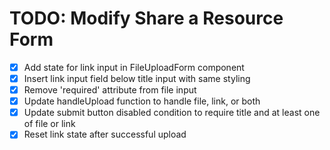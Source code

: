 # TODO: Modify Share a Resource Form

- [x] Add state for link input in FileUploadForm component
- [x] Insert link input field below title input with same styling
- [x] Remove 'required' attribute from file input
- [x] Update handleUpload function to handle file, link, or both
- [x] Update submit button disabled condition to require title and at least one of file or link
- [x] Reset link state after successful upload
